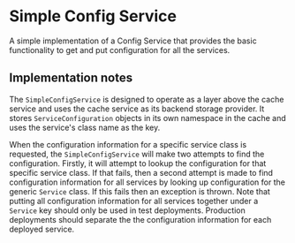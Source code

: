 # Simple Config Service

A simple implementation of a Config Service that provides the basic functionality 
to get and put configuration for all the services.

## Implementation notes

The `SimpleConfigService` is designed to operate as a layer above the cache service and uses the
cache service as its backend storage provider. It stores `ServiceConfiguration` objects in its
own namespace in the cache and uses the service's class name as the key.

When the configuration information for a specific service class is requested, the `SimpleConfigService`
will make two attempts to find the configuration. Firstly, it will attempt to lookup the configuration
for that specific service class. If that fails, then a second attempt is made to find configuration
information for all services by looking up configuration for the generic `Service` class. If this
fails then an exception is thrown. Note that putting all configuration information for all services
together under a `Service` key should only be used in test deployments. Production deployments
should separate the the configuration information for each deployed service.